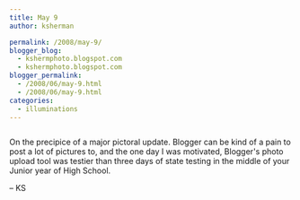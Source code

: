 ```yaml
---
title: May 9
author: ksherman

permalink: /2008/may-9/
blogger_blog:
  - kshermphoto.blogspot.com
  - kshermphoto.blogspot.com
blogger_permalink:
  - /2008/06/may-9.html
  - /2008/06/may-9.html
categories:
  - illuminations
---
```

<a href="http://1.bp.blogspot.com/_HTtVcKQt9f8/SFFCCGjhkSI/AAAAAAAAAhY/sPqMgVKVM-E/s1600-h/May09-1.jpg"><img style="cursor: pointer;" src="http://1.bp.blogspot.com/_HTtVcKQt9f8/SFFCCGjhkSI/AAAAAAAAAhY/sPqMgVKVM-E/s400/May09-1.jpg" alt="" id="BLOGGER_PHOTO_ID_5211018847731159330" border="0" /></a>

On the precipice of a major pictoral update. Blogger can be kind of a pain to post a lot of pictures to, and the one day I was motivated, Blogger's photo upload tool was testier than three days of state testing in the middle of your Junior year of High School.

– KS
